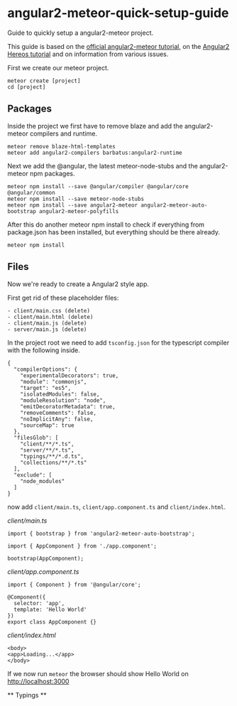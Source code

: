 # angular2-meteor-quick-setup-guide

Guide to quickly setup a angular2-meteor project.

This guide is based on the [official angular2-meteor tutorial](https://www.angular-meteor.com/tutorials/socially/angular2/bootstrapping), on the [Angular2 Hereos tutorial](https://angular.io/docs/ts/latest/tutorial/)  and on information from various issues. 

First we create our meteor project.

````
meteor create [project]
cd [project]
````

## Packages

Inside the project we first have to remove blaze and add the angular2-meteor compilers and runtime.
````
meteor remove blaze-html-templates
meteor add angular2-compilers barbatus:angular2-runtime 
````

Next we add the @angular, the latest meteor-node-stubs and the angular2-meteor npm packages. 
````
meteor npm install --save @angular/compiler @angular/core @angular/common
meteor npm install --save meteor-node-stubs
meteor npm install --save angular2-meteor angular2-meteor-auto-bootstrap angular2-meteor-polyfills
````
After this do another meteor npm install to check if everything from package.json has been installed, but everything should be there already.
````
meteor npm install
````

## Files

Now we're ready to create a Angular2 style app. 

First get rid of these placeholder files:
````
- client/main.css (delete)
- client/main.html (delete)
- client/main.js (delete)
- server/main.js (delete)
````

In the project root we need to add `tsconfig.json` for the typescript compiler with the following inside.

````
{
  "compilerOptions": {
    "experimentalDecorators": true,
    "module": "commonjs",
    "target": "es5",
    "isolatedModules": false,
    "moduleResolution": "node",
    "emitDecoratorMetadata": true,
    "removeComments": false,
    "noImplicitAny": false,
    "sourceMap": true
  },
  "filesGlob": [
    "client/**/*.ts",
    "server/**/*.ts",
    "typings/**/*.d.ts",
    "collections/**/*.ts"
  ],
  "exclude": [
    "node_modules"
  ]
}
````

now add `client/main.ts`, `client/app.component.ts` and `client/index.html`.

*client/main.ts*
````
import { bootstrap } from 'angular2-meteor-auto-bootstrap';

import { AppComponent } from './app.component';

bootstrap(AppComponent);
````

*client/app.component.ts*
````
import { Component } from '@angular/core';

@Component({
  selector: 'app',
  template: 'Hello World'
})
export class AppComponent {}
````

*client/index.html*
````
<body>
<app>Loading...</app>
</body>
````

If we now run `meteor` the browser should show Hello World on [http://localhost:3000](http://localhost:3000)

** Typings **
